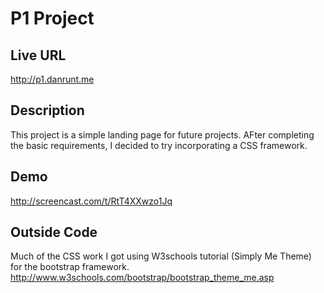 # P1 Project

## Live URL
<http://p1.danrunt.me>

## Description
This project is a simple landing page for future projects. AFter completing the basic requirements, I decided to try incorporating a CSS framework.

## Demo
<http://screencast.com/t/RtT4XXwzo1Jq>

## Outside Code
Much of the CSS work I got using W3schools tutorial (Simply Me Theme) for the bootstrap framework.
<http://www.w3schools.com/bootstrap/bootstrap_theme_me.asp>
